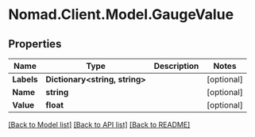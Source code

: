 # Nomad.Client.Model.GaugeValue

## Properties

Name | Type | Description | Notes
------------ | ------------- | ------------- | -------------
**Labels** | **Dictionary&lt;string, string&gt;** |  | [optional] 
**Name** | **string** |  | [optional] 
**Value** | **float** |  | [optional] 

[[Back to Model list]](../README.md#documentation-for-models) [[Back to API list]](../README.md#documentation-for-api-endpoints) [[Back to README]](../README.md)

